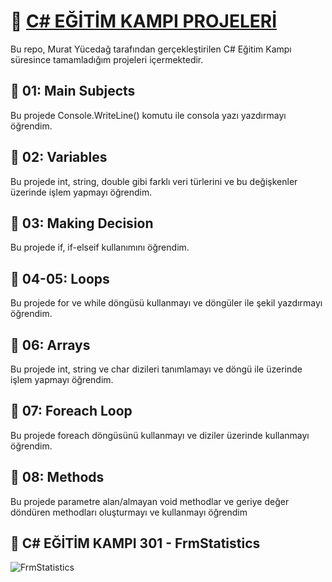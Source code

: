 # 🚀 [C# EĞİTİM KAMPI PROJELERİ](https://www.youtube.com/@MurattYucedag)

Bu repo, Murat Yücedağ tarafından gerçekleştirilen C# Eğitim Kampı süresince tamamladığım projeleri içermektedir.

## 📍 01: Main Subjects
Bu projede Console.WriteLine() komutu ile consola yazı yazdırmayı öğrendim.

## 📍 02: Variables
Bu projede int, string, double gibi farklı veri türlerini ve bu değişkenler üzerinde işlem yapmayı öğrendim.

## 📍 03: Making Decision
Bu projede if, if-elseif kullanımını öğrendim.

## 📍 04-05: Loops
Bu projede for ve while döngüsü kullanmayı ve döngüler ile şekil yazdırmayı öğrendim.

## 📍 06: Arrays
Bu projede int, string ve char dizileri tanımlamayı ve döngü ile üzerinde işlem yapmayı öğrendim.

## 📍 07: Foreach Loop
Bu projede foreach döngüsünü kullanmayı ve diziler üzerinde kullanmayı öğrendim.

## 📍 08: Methods
Bu projede parametre alan/almayan void methodlar ve geriye değer döndüren methodları oluşturmayı ve kullanmayı öğrendim

## 📍 C# EĞİTİM KAMPI 301 - FrmStatistics
![FrmStatistics](https://github.com/user-attachments/assets/da55d397-fcb9-4aab-81cc-d2170ad16fa0)
